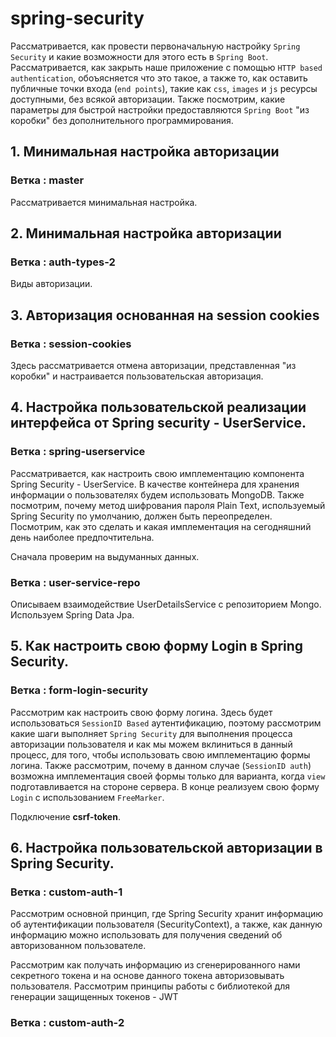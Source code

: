 # spring-security
 Рассматривается, как провести первоначальную настройку `Spring Security` и какие возможности для этого есть в `Spring Boot`.
Рассматривается, как закрыть наше приложение с помощью `HTTP based authentication`, 
обоъясняется что это такое, а также то, как оставить публичные точки входа (`end points`), 
такие как
`css`, `images` и `js` ресурсы доступными,
без всякой авторизации.
 Также посмотрим, какие параметры для быстрой настройки предоставляются `Spring Boot` "из коробки" 
 без дополнительного программирования.

## 1. Минимальная настройка авторизации

### Ветка : master

Рассматривается минимальная настройка.

## 2. Минимальная настройка авторизации

### Ветка : auth-types-2

 Виды авторизации.
 
## 3. Авторизация основанная на  session cookies

### Ветка : session-cookies

  Здесь рассматривается отмена авторизации, представленная "из коробки" и настраивается
  пользовательская авторизация.
  
 
## 4. Настройка пользовательской реализации интерфейса от Spring security - UserService.

### Ветка : spring-userservice

Рассматривается, как настроить свою имплементацию компонента Spring Security - UserService. 
  В качестве контейнера для хранения информации о пользователях будем использовать MongoDB. 
Также посмотрим, почему метод шифрования пароля Plain Text, 
используемый Spring Security по умолчанию, должен быть переопределен. 
 Посмотрим, как это сделать и какая имплементация на сегодняшний день наиболее предпочтительна.
 
  Сначала проверим на выдуманных данных.

### Ветка : user-service-repo

 Описываем взаимодействие UserDetailsService с репозиторием Mongo. Используем Spring Data Jpa.

## 5. Как настроить свою форму Login в Spring Security.

### Ветка : form-login-security

 Рассмотрим как настроить свою форму логина. 
Здесь будет использоваться `SessionID Based` аутентификацию, 
поэтому рассмотрим какие шаги выполняет `Spring Security` 
для выполнения процесса авторизации пользователя и как мы можем вклиниться в данный процесс, 
для того, чтобы использовать свою имплементацию формы логина. 
 Также рассмотрим, почему в данном случае (`SessionID auth`) 
 возможна имплементация своей формы только для варианта, 
 когда `view` подготавливается на стороне сервера. 
 В конце реализуем свою форму `Login` с использованием `FreeMarker`.
 
  Подключение **csrf-token**.
 
 ## 6. Настройка пользовательской авторизации в  Spring Security.
 
 ### Ветка : custom-auth-1

 Рассмотрим основной принцип, где Spring Security хранит информацию об аутентификации пользователя 
(SecurityContext), а также, как данную информацию можно использовать 
для получения сведений об авторизованном пользователе.

 Рассмотрим как получать информацию из сгенерированного нами секретного токена и 
 на основе данного токена авторизовывать пользователя.
Рассмотрим принципы работы с библиотекой для генерации защищенных токенов - JWT

 ### Ветка : custom-auth-2
